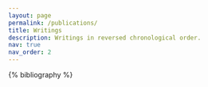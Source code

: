 ```yaml
---
layout: page
permalink: /publications/
title: Writings
description: Writings in reversed chronological order.
nav: true
nav_order: 2
---
```


<!-- _pages/publications.md -->
<div class="publications">

{% bibliography %}

</div>
